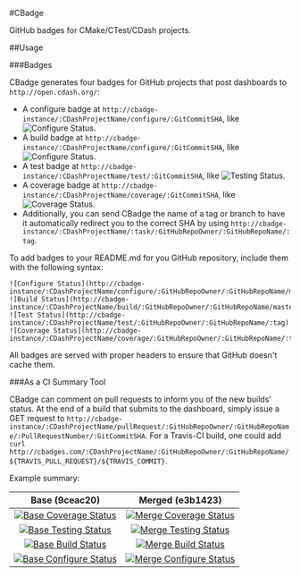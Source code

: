 #CBadge

GitHub badges for CMake/CTest/CDash projects.


##Usage

###Badges

CBadge generates four badges for GitHub projects that post dashboards to `http://open.cdash.org/`:
  * A configure badge at `http://cbadge-instance/:CDashProjectName/configure/:GitCommitSHA`, like ![Configure Status](http://img.shields.io/badge/configure-passing-brightgreen.svg).
  * A build badge at `http://cbadge-instance/:CDashProjectName/configure/:GitCommitSHA`, like ![Configure Status](http://img.shields.io/badge/build-passing-brightgreen.svg).
  * A test badge at `http://cbadge-instance/:CDashProjectName/test/:GitCommitSHA`, like ![Testing Status](http://img.shields.io/badge/tests-failing-red.svg).
  * A coverage badge at `http://cbadge-instance/:CDashProjectName/coverage/:GitCommitSHA`, like ![Coverage Status](http://img.shields.io/badge/coverage-60%-yellow.svg).
  * Additionally, you can send CBadge the name of a tag or branch to have it automatically redirect you to the correct SHA by using `http://cbadge-instance/:CDashProjectName/:task/:GitHubRepoOwner/:GitHubRepoName/:tag`.

To add badges to your README.md for you GitHub repository, include them with the following syntax:

```
![Configure Status](http://cbadge-instance/:CDashProjectName/configure/:GitHubRepoOwner/:GitHubRepoName/master)
![Build Status](http://cbadge-instance/:CDashProjectName/build/:GitHubRepoOwner/:GitHubRepoName/master)
![Test Status](http://cbadge-instance/:CDashProjectName/test/:GitHubRepoOwner/:GitHubRepoName/:tag)
![Coverage Status](http://cbadge-instance/:CDashProjectName/coverage/:GitHubRepoOwner/:GitHubRepoName/:tag)
```

All badges are served with proper headers to ensure that GitHub doesn't cache them.

###As a CI Summary Tool

CBadge can comment on pull requests to inform you of the new builds' status.  At the end of a build that submits to the dashboard, simply issue a GET request to `http://cbadge-instance/:CDashProjectName/pullRequest/:GitHubRepoOwner/:GitHubRepoName/:PullRequestNumber/:GitCommitSHA`.  For a Travis-CI build, one could add `curl http://cbadges.com/:CDashProjectName/:GitHubRepoOwner/:GitHubRepoName/${TRAVIS_PULL_REQUEST}/${TRAVIS_COMMIT}`.

Example summary:

| Base (9ceac20) | Merged (e3b1423)|
|:---:|:---:|
|[![Base Coverage Status](http://cbadges.com/Remus/coverage/9ceac202d5c6f07b7e00f4ec50c89d19b706f30c)](http://open.cdash.org/index.php?project=Remus)|[![Merge Coverage Status](http://cbadges.com/Remus/coverage/e3b14231efa176335fbf684eee9684a98a7d7433)](http://open.cdash.org/index.php?project=Remus)
|[![Base Testing Status](http://cbadges.com/Remus/test/9ceac202d5c6f07b7e00f4ec50c89d19b706f30c)](http://open.cdash.org/index.php?project=Remus)|[![Merge Testing Status](http://cbadges.com/Remus/test/e3b14231efa176335fbf684eee9684a98a7d7433)](http://open.cdash.org/index.php?project=Remus)
|[![Base Build Status](http://cbadges.com/Remus/build/9ceac202d5c6f07b7e00f4ec50c89d19b706f30c)](http://open.cdash.org/index.php?project=Remus)|[![Merge Build Status](http://cbadges.com/Remus/build/e3b14231efa176335fbf684eee9684a98a7d7433)](http://open.cdash.org/index.php?project=Remus)
|[![Base Configure Status](http://cbadges.com/Remus/configure/9ceac202d5c6f07b7e00f4ec50c89d19b706f30c)](http://open.cdash.org/index.php?project=Remus)|[![Merge Configure Status](http://cbadges.com/Remus/configure/e3b14231efa176335fbf684eee9684a98a7d7433)](http://open.cdash.org/index.php?project=Remus)